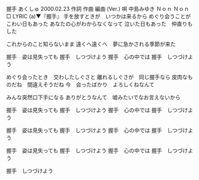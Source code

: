 握手
あくしゅ
2000.02.23
作詞  作曲  編曲 (Ver.)   唄
中島みゆき   Ｎｏｎ     Ｎｏｎ
□ LYRIC (a)▼『握手』
手を放すときが　いつかは来るから
めぐり会うことがこわい日もあった
あなたの心がわからなくなって
泣いた日もあった　仲直りもした

これからのこと知らないまま
遠くへ遠くへ　夢に急かされる季節が来た

握手　姿は見失っても
握手　しつづけよう
握手　心の中では
握手　しつづけよう

めぐり会ったとき　交わしたしぐさと
離れるしぐさが　同じ握手なら
皮肉なものだね　間違えそうだね
今　会ったばかり　よろしくねなんて

みんな突然口下手になる
ありがとうなんて　嘘みたいでなお言えないから

握手　姿は見失っても
握手　しつづけよう
握手　心の中では
握手　しつづけよう

握手　姿は見失っても
握手　しつづけよう
握手　心の中では
握手　しつづけよう

握手　姿は見失っても
握手　しつづけよう
握手　心の中では
握手　しつづけよう

握手　しつづけよう